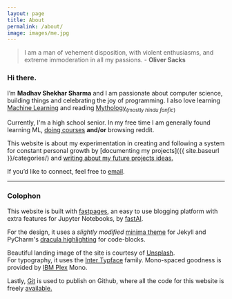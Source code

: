 ```yaml
---
layout: page
title: About
permalink: /about/
image: images/me.jpg
---
```


> I am a man of vehement disposition, with violent enthusiasms, and extreme immoderation in all my passions. - **Oliver Sacks**

### Hi there.

I’m **Madhav Shekhar Sharma** and I am passionate about computer science, building things and celebrating the joy of programming. I also love learning [Machine Learning](https://colah.github.io/) and reading [Mythology](https://devdutt.com/)<sub>(mostly *hindu fanfic*)</sub>

Currently, I'm a high school senior. In my free time I am generally found learning ML, [doing courses](https://www.coursera.org/user/8c865912ebd7cf93e98262b5bf6191e6) **and/or** browsing reddit.

This website is about my experimentation in creating and following a system for constant personal growth by [documenting my projects]({{ site.baseurl }}/categories/) and [writing about my future projects ideas.]()

If you’d like to connect, feel free to [email](mailto:talktosharmadhav@gmail.com).

---

### Colophon

This website is built with [fastpages](https://github.com/fastai/fastpages), an easy to use blogging platform with extra features for Jupyter Notebooks, by [fastAI](https://www.fast.ai/).

For the design, it uses a *slightly modified* [minima theme](https://github.com/PseudoCodeNerd/blog/blob/master/_sass/minima/fastpages-styles.scss) for Jekyll and PyCharm's [dracula highlighting](https://github.com/dracula/dracula-theme) for code-blocks.

Beautiful landing image of the site is courtesy of [Unsplash](https://unsplash.com/).<br>
For typography, it uses the [Inter Typface](https://rsms.me/inter/) family. Mono-spaced goodness is provided by [IBM Plex](https://www.ibm.com/plex/) Mono.

Lastly, [Git](http://git-scm.com/) is used to publish on Github, where all the code for this website is freely [available.](https://github.com/PseudoCodeNerd/blog)
